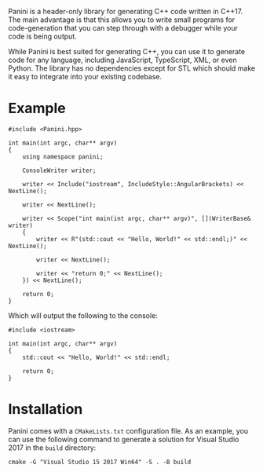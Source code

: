 Panini is a header-only library for generating C++ code written in C++17. The main advantage is that this allows you to write small programs for code-generation that you can step through with a debugger while your code is being output.

While Panini is best suited for generating C++, you can use it to generate code for any language, including JavaScript, TypeScript, XML, or even Python. The library has no dependencies except for STL which should make it easy to integrate into your existing codebase.

# Example

	#include <Panini.hpp>

	int main(int argc, char** argv)
	{
		using namespace panini;

		ConsoleWriter writer;

		writer << Include("iostream", IncludeStyle::AngularBrackets) << NextLine();

		writer << NextLine();

		writer << Scope("int main(int argc, char** argv)", [](WriterBase& writer)
		{
			writer << R"(std::cout << "Hello, World!" << std::endl;)" << NextLine();

			writer << NextLine();

			writer << "return 0;" << NextLine();
		}) << NextLine();

		return 0;
	}

Which will output the following to the console:

	#include <iostream>

	int main(int argc, char** argv)
	{
		std::cout << "Hello, World!" << std::endl;

		return 0;
	}

# Installation

Panini comes with a `CMakeLists.txt` configuration file. As an example, you can use the following command to generate a solution for Visual Studio 2017 in the `build` directory:

	cmake -G "Visual Studio 15 2017 Win64" -S . -B build

